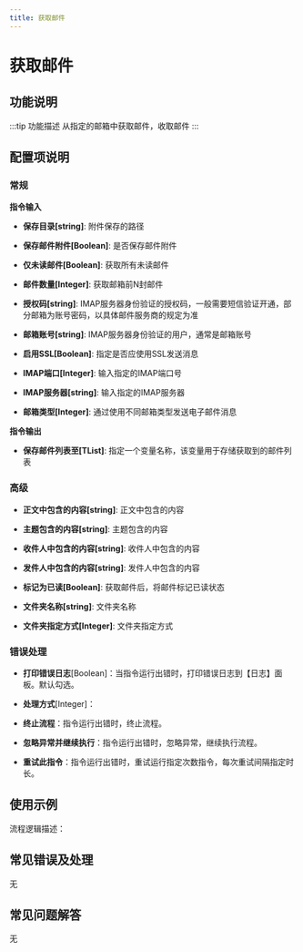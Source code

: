 ```yaml
---
title: 获取邮件
---
```


# 获取邮件

## 功能说明

:::tip 功能描述
从指定的邮箱中获取邮件，收取邮件
:::

## 配置项说明

### 常规

**指令输入**

- **保存目录[string]**: 附件保存的路径

- **保存邮件附件[Boolean]**: 是否保存邮件附件

- **仅未读邮件[Boolean]**: 获取所有未读邮件

- **邮件数量[Integer]**: 获取邮箱前N封邮件

- **授权码[string]**: IMAP服务器身份验证的授权码，一般需要短信验证开通，部分邮箱为账号密码，以具体邮件服务商的规定为准

- **邮箱账号[string]**: IMAP服务器身份验证的用户，通常是邮箱账号

- **启用SSL[Boolean]**: 指定是否应使用SSL发送消息

- **IMAP端口[Integer]**: 输入指定的IMAP端口号

- **IMAP服务器[string]**: 输入指定的IMAP服务器

- **邮箱类型[Integer]**: 通过使用不同邮箱类型发送电子邮件消息


**指令输出**

- **保存邮件列表至[TList<TMailMessage>]**: 指定一个变量名称，该变量用于存储获取到的邮件列表

### 高级

- **正文中包含的内容[string]**: 正文中包含的内容

- **主题包含的内容[string]**: 主题包含的内容

- **收件人中包含的内容[string]**: 收件人中包含的内容

- **发件人中包含的内容[string]**: 发件人中包含的内容

- **标记为已读[Boolean]**: 获取邮件后，将邮件标记已读状态

- **文件夹名称[string]**: 文件夹名称

- **文件夹指定方式[Integer]**: 文件夹指定方式

### 错误处理

- **打印错误日志**[Boolean]：当指令运行出错时，打印错误日志到【日志】面板。默认勾选。

- **处理方式**[Integer]：

 - **终止流程**：指令运行出错时，终止流程。

 - **忽略异常并继续执行**：指令运行出错时，忽略异常，继续执行流程。

 - **重试此指令**：指令运行出错时，重试运行指定次数指令，每次重试间隔指定时长。

## 使用示例

流程逻辑描述：

## 常见错误及处理

无

## 常见问题解答

无

